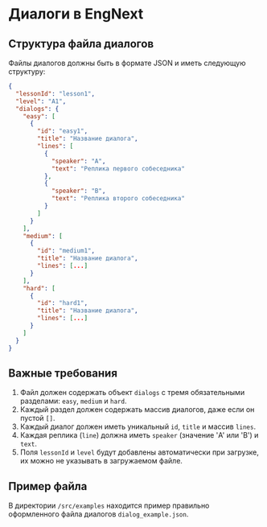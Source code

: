 # Диалоги в EngNext

## Структура файла диалогов

Файлы диалогов должны быть в формате JSON и иметь следующую структуру:

```json
{
  "lessonId": "lesson1",
  "level": "A1",
  "dialogs": {
    "easy": [
      {
        "id": "easy1",
        "title": "Название диалога",
        "lines": [
          {
            "speaker": "A",
            "text": "Реплика первого собеседника"
          },
          {
            "speaker": "B",
            "text": "Реплика второго собеседника"
          }
        ]
      }
    ],
    "medium": [
      {
        "id": "medium1",
        "title": "Название диалога",
        "lines": [...]
      }
    ],
    "hard": [
      {
        "id": "hard1",
        "title": "Название диалога",
        "lines": [...]
      }
    ]
  }
}
```

## Важные требования

1. Файл должен содержать объект `dialogs` с тремя обязательными разделами: `easy`, `medium` и `hard`.
2. Каждый раздел должен содержать массив диалогов, даже если он пустой `[]`.
3. Каждый диалог должен иметь уникальный `id`, `title` и массив `lines`.
4. Каждая реплика (`line`) должна иметь `speaker` (значение 'A' или 'B') и `text`.
5. Поля `lessonId` и `level` будут добавлены автоматически при загрузке, их можно не указывать в загружаемом файле.

## Пример файла

В директории `/src/examples` находится пример правильно оформленного файла диалогов `dialog_example.json`.
